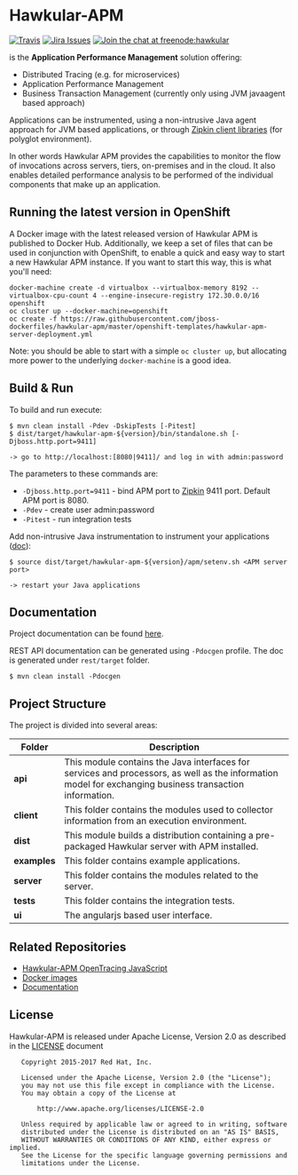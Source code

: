 Hawkular-APM
============

[![Travis](https://travis-ci.org/hawkular/hawkular-apm.svg?branch=master)](https://travis-ci.org/hawkular/hawkular-apm)
[![Jira Issues](https://img.shields.io/badge/Jira-issues-blue.svg)](https://issues.jboss.org/projects/HWKAPM/issues)
[![Join the chat at freenode:hawkular](https://img.shields.io/badge/irc-freenode%3A%20%23hawkular-blue.svg)](http://webchat.freenode.net/?channels=%23hawkular)

is the **Application Performance Management** solution offering:

* Distributed Tracing (e.g. for microservices)
* Application Performance Management
* Business Transaction Management (currently only using JVM javaagent based approach)

Applications can be instrumented, using a non-intrusive Java agent approach for JVM based applications, or through
[Zipkin client libraries](http://zipkin.io/pages/existing_instrumentations.html) (for polyglot environment).

In other words Hawkular APM provides the capabilities to monitor the flow of invocations
across servers, tiers, on-premises and in the cloud. It also enables detailed
performance analysis to be performed of the individual components that make up an
application.

Running the latest version in OpenShift
---

A Docker image with the latest released version of Hawkular APM is published to Docker Hub. Additionally,
we keep a set of files that can be used in conjunction with OpenShift, to enable a quick and easy way to
start a new Hawkular APM instance. If you want to start this way, this is what you'll need:

```shell
docker-machine create -d virtualbox --virtualbox-memory 8192 --virtualbox-cpu-count 4 --engine-insecure-registry 172.30.0.0/16 openshift
oc cluster up --docker-machine=openshift
oc create -f https://raw.githubusercontent.com/jboss-dockerfiles/hawkular-apm/master/openshift-templates/hawkular-apm-server-deployment.yml
```
Note: you should be able to start with a simple `oc cluster up`, but allocating more power to the underlying `docker-machine` is a good idea.

Build & Run
-----------

To build and run execute:

```shell
$ mvn clean install -Pdev -DskipTests [-Pitest]
$ dist/target/hawkular-apm-${version}/bin/standalone.sh [-Djboss.http.port=9411]

-> go to http://localhost:[8080|9411]/ and log in with admin:password
```

The parameters to these commands are:

* `-Djboss.http.port=9411` - bind APM port to [Zipkin](http://zipkin.io/) 9411 port. Default APM port is 8080.
* `-Pdev` - create user admin:password
* `-Pitest` - run integration tests

Add non-intrusive Java instrumentation to instrument your applications ([doc](https://hawkular.gitbooks.io/hawkular-apm-user-guide/content/installation/JVMAGENT.html)):
```shell
$ source dist/target/hawkular-apm-${version}/apm/setenv.sh <APM server port>

-> restart your Java applications
```

Documentation
-------------

Project documentation can be found [here](https://hawkular.gitbooks.io/hawkular-apm-user-guide/content/).

REST API documentation can be generated using `-Pdocgen` profile. The doc is generated under `rest/target` folder.

```shell
$ mvn clean install -Pdocgen
```

Project Structure
-----------------

The project is divided into several areas:

Folder | Description
---- | ----
**api** | This module contains the Java interfaces for services and processors, as well as the information model for exchanging business transaction information.
**client** | This folder contains the modules used to collector information from an execution environment.
**dist** | This module builds a distribution containing a pre-packaged Hawkular server with APM installed.
**examples** | This folder contains example applications.
**server** | This folder contains the modules related to the server.
**tests** | This folder contains the integration tests.
**ui** | The angularjs based user interface.

Related Repositories
--------------------
* [Hawkular-APM OpenTracing JavaScript](https://github.com/hawkular/hawkular-apm-opentracing-javascript)
* [Docker images](https://github.com/jboss-dockerfiles/hawkular-apm)
* [Documentation](https://github.com/hawkular/hawkular-apm-user-guide)

License
-------

Hawkular-APM is released under Apache License, Version 2.0 as described in the [LICENSE](LICENSE) document

```
   Copyright 2015-2017 Red Hat, Inc.

   Licensed under the Apache License, Version 2.0 (the "License");
   you may not use this file except in compliance with the License.
   You may obtain a copy of the License at

       http://www.apache.org/licenses/LICENSE-2.0

   Unless required by applicable law or agreed to in writing, software
   distributed under the License is distributed on an "AS IS" BASIS,
   WITHOUT WARRANTIES OR CONDITIONS OF ANY KIND, either express or implied.
   See the License for the specific language governing permissions and
   limitations under the License.
```
